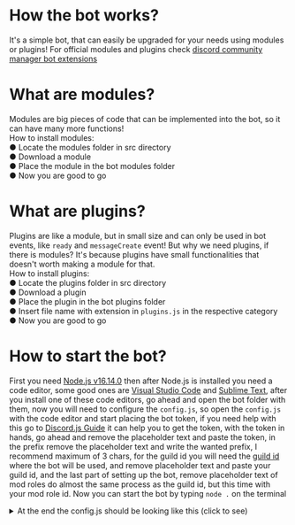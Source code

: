 # How the bot works?

It's a simple bot, that can easily be upgraded for your needs using modules or plugins!
For official modules and plugins check <a href="https://github.com/Luisin13/discord-community-manager-bot-extensions">
discord community manager bot extensions<a/>

# What are modules?

Modules are big pieces of code that can be implemented into the bot, so it can have many more functions!<br/>
How to install modules:<br/>
● Locate the modules folder in src directory<br/>
● Download a module<br/>
● Place the module in the bot modules folder<br>
● Now you are good to go<br/>

# What are plugins?

Plugins are like a module, but in small size and can only be used in bot events, like `ready` and `messageCreate` event!
But why we need plugins, if there is modules? It's because plugins have small functionalities that doesn't worth making a module for that.<br/>
How to install plugins:<br/>
● Locate the plugins folder in src directory<br/>
● Download a plugin<br/>
● Place the plugin in the bot plugins folder <br />
● Insert file name with extension in `plugins.js` in the respective category<br/>
● Now you are good to go<br/>

# How to start the bot?

First you need <a href="https://nodejs.org/en/">Node.js v16.14.0</a> then after Node.js is installed you need a code editor, some good ones are <a href="https://code.visualstudio.com">Visual Studio Code</a> and <a href="https://www.sublimetext.com">Sublime Text</a>, after you install one of these code editors, go ahead and open the bot folder with them, now you will need to configure the `config.js`, so open the `config.js` with the code editor and start placing the bot token, if you need help with this go to <a href="https://discordjs.guide/preparations/setting-up-a-bot-application.html#creating-your-bot">Discord.js Guide</a> it can help you to get the token, with the token in hands, go ahead and remove the placeholder text and paste the token, in the prefix remove the placeholder text and write the wanted prefix, I recommend maximum of 3 chars, for the guild id you will need the <a href="https://support.discord.com/hc/pt-br/articles/206346498">guild id<a> where the bot will be used, and remove placeholder text and paste your guild id, and the last part of setting up the bot, remove placeholder text of mod roles do almost the same process as the guild id, but this time with your mod role id. Now you can start the bot by typing `node .` on the terminal

<details>
    <summary>At the end the config.js should be looking like this (click to see)</summary>
    <br />
    <p>
    <img src="https://user-images.githubusercontent.com/84397555/156944199-d781805a-a863-4b06-a735-e20b6290c607.png" alt="image" />
    </p>
</details><br />

